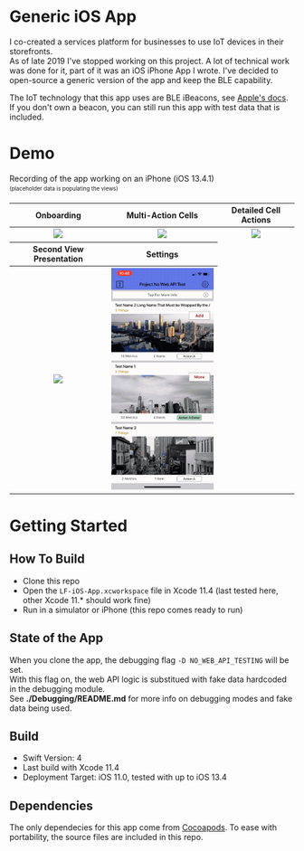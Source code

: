 # Generic iOS App

I co-created a services platform for businesses to use IoT devices in their storefronts.  
As of late 2019 I've stopped working on this project. A lot of technical work was done for it, part of it was an iOS iPhone App I wrote. I've decided to open-source a generic version of the app and keep the BLE capability.

The IoT technology that this app uses are BLE iBeacons, see [Apple's docs](https://developer.apple.com/ibeacon/). If you don't own a beacon, you can still run this app with test data that is included.

# Demo

<table>
  <p>Recording of the app working on an iPhone (iOS 13.4.1)</br> <sub><sup>(placeholder data is populating the views)</sup></sub></p>
  <tr>
    <th> Onboarding </th>
    <th> Multi-Action Cells </th>
    <th> Detailed Cell Actions</th>
  </tr>
  <tr>
    <th>
      <img src="Demo/onboarding-opensource.gif" width="220"/>
    </th>
    <th>
      <img src="Demo/multi-action-cell-opensource.gif" width="220" />
    </th>
    <th>
      <img src="Demo/detailed-cell-action-opensource.gif" width="220" />
    </th>
  </tr>
  <tr>
    <th>Second View Presentation</th>
    <th>Settings</th>
  </tr>
  <tr>
    <th>
      <img src="Demo/second-view-opensource.gif" width="220" />
    </th>
    <th>
      <img src="Demo/settings-opensource.gif" width="220" />
    </th>
  </tr>
</table>

# Getting Started

## How To Build
- Clone this repo
- Open the `LF-iOS-App.xcworkspace` file in Xcode 11.4 (last tested here, other Xcode 11.* should work fine)
- Run in a simulator or iPhone (this repo comes ready to run)

## State of the App
When you clone the app, the debugging flag `-D NO_WEB_API_TESTING` will be set.  
With this flag on, the web API logic is substitued with fake data hardcoded in the debugging module.  
See **./Debugging/README.md** for more info on debugging modes and fake data being used. 

## Build 
- Swift Version: 4
- Last build with Xcode 11.4
- Deployment Target: iOS 11.0, tested with up to iOS 13.4

## Dependencies
The only dependecies for this app come from [Cocoapods](https://cocoapods.org). To ease with portability, the source files are included in this repo.


